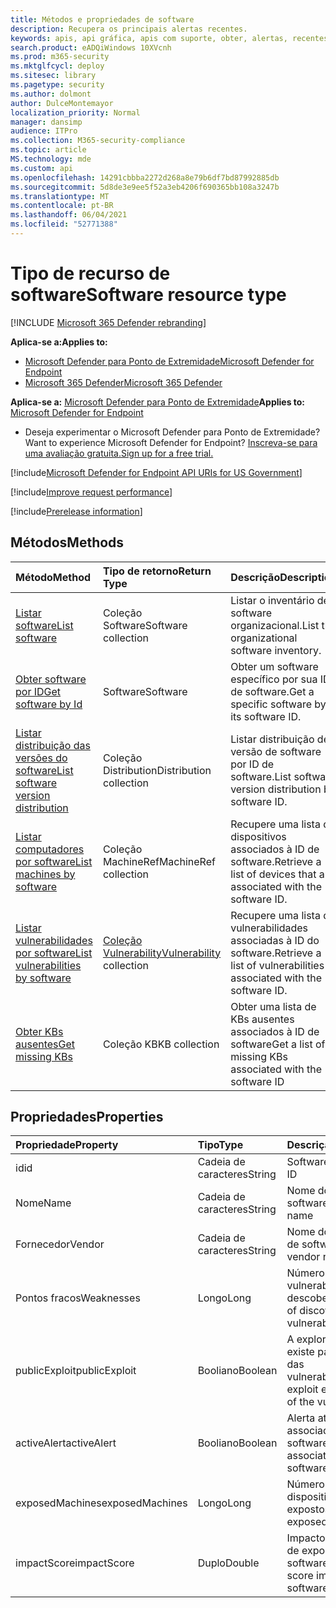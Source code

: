 ```yaml
---
title: Métodos e propriedades de software
description: Recupera os principais alertas recentes.
keywords: apis, api gráfica, apis com suporte, obter, alertas, recentes
search.product: eADQiWindows 10XVcnh
ms.prod: m365-security
ms.mktglfcycl: deploy
ms.sitesec: library
ms.pagetype: security
ms.author: dolmont
author: DulceMontemayor
localization_priority: Normal
manager: dansimp
audience: ITPro
ms.collection: M365-security-compliance
ms.topic: article
MS.technology: mde
ms.custom: api
ms.openlocfilehash: 14291cbbba2272d268a8e79b6df7bd87992885db
ms.sourcegitcommit: 5d8de3e9ee5f52a3eb4206f690365bb108a3247b
ms.translationtype: MT
ms.contentlocale: pt-BR
ms.lasthandoff: 06/04/2021
ms.locfileid: "52771388"
---
```

# <a name="software-resource-type"></a><span data-ttu-id="6cbb2-104">Tipo de recurso de software</span><span class="sxs-lookup"><span data-stu-id="6cbb2-104">Software resource type</span></span>

[!INCLUDE [Microsoft 365 Defender rebranding](../../includes/microsoft-defender.md)]

<span data-ttu-id="6cbb2-105">**Aplica-se a:**</span><span class="sxs-lookup"><span data-stu-id="6cbb2-105">**Applies to:**</span></span>
- [<span data-ttu-id="6cbb2-106">Microsoft Defender para Ponto de Extremidade</span><span class="sxs-lookup"><span data-stu-id="6cbb2-106">Microsoft Defender for Endpoint</span></span>](https://go.microsoft.com/fwlink/p/?linkid=2154037)
- [<span data-ttu-id="6cbb2-107">Microsoft 365 Defender</span><span class="sxs-lookup"><span data-stu-id="6cbb2-107">Microsoft 365 Defender</span></span>](https://go.microsoft.com/fwlink/?linkid=2118804)

<span data-ttu-id="6cbb2-108">**Aplica-se a:** [Microsoft Defender para Ponto de Extremidade](https://go.microsoft.com/fwlink/?linkid=2154037)</span><span class="sxs-lookup"><span data-stu-id="6cbb2-108">**Applies to:** [Microsoft Defender for Endpoint](https://go.microsoft.com/fwlink/?linkid=2154037)</span></span>

- <span data-ttu-id="6cbb2-109">Deseja experimentar o Microsoft Defender para Ponto de Extremidade?</span><span class="sxs-lookup"><span data-stu-id="6cbb2-109">Want to experience Microsoft Defender for Endpoint?</span></span> [<span data-ttu-id="6cbb2-110">Inscreva-se para uma avaliação gratuita.</span><span class="sxs-lookup"><span data-stu-id="6cbb2-110">Sign up for a free trial.</span></span>](https://www.microsoft.com/microsoft-365/windows/microsoft-defender-atp?ocid=docs-wdatp-exposedapis-abovefoldlink)

[!include[Microsoft Defender for Endpoint API URIs for US Government](../../includes/microsoft-defender-api-usgov.md)]

[!include[Improve request performance](../../includes/improve-request-performance.md)]


[!include[Prerelease information](../../includes/prerelease.md)]

## <a name="methods"></a><span data-ttu-id="6cbb2-111">Métodos</span><span class="sxs-lookup"><span data-stu-id="6cbb2-111">Methods</span></span>

<span data-ttu-id="6cbb2-112">Método</span><span class="sxs-lookup"><span data-stu-id="6cbb2-112">Method</span></span> |<span data-ttu-id="6cbb2-113">Tipo de retorno</span><span class="sxs-lookup"><span data-stu-id="6cbb2-113">Return Type</span></span> |<span data-ttu-id="6cbb2-114">Descrição</span><span class="sxs-lookup"><span data-stu-id="6cbb2-114">Description</span></span>
:---|:---|:---
[<span data-ttu-id="6cbb2-115">Listar software</span><span class="sxs-lookup"><span data-stu-id="6cbb2-115">List software</span></span>](get-software.md) | <span data-ttu-id="6cbb2-116">Coleção Software</span><span class="sxs-lookup"><span data-stu-id="6cbb2-116">Software collection</span></span> | <span data-ttu-id="6cbb2-117">Listar o inventário de software organizacional.</span><span class="sxs-lookup"><span data-stu-id="6cbb2-117">List the organizational software inventory.</span></span>
[<span data-ttu-id="6cbb2-118">Obter software por ID</span><span class="sxs-lookup"><span data-stu-id="6cbb2-118">Get software by Id</span></span>](get-software-by-id.md) | <span data-ttu-id="6cbb2-119">Software</span><span class="sxs-lookup"><span data-stu-id="6cbb2-119">Software</span></span> | <span data-ttu-id="6cbb2-120">Obter um software específico por sua ID de software.</span><span class="sxs-lookup"><span data-stu-id="6cbb2-120">Get a specific software by its software ID.</span></span>
[<span data-ttu-id="6cbb2-121">Listar distribuição das versões do software</span><span class="sxs-lookup"><span data-stu-id="6cbb2-121">List software version distribution</span></span>](get-software-ver-distribution.md)| <span data-ttu-id="6cbb2-122">Coleção Distribution</span><span class="sxs-lookup"><span data-stu-id="6cbb2-122">Distribution collection</span></span> | <span data-ttu-id="6cbb2-123">Listar distribuição de versão de software por ID de software.</span><span class="sxs-lookup"><span data-stu-id="6cbb2-123">List software version distribution by software ID.</span></span>
[<span data-ttu-id="6cbb2-124">Listar computadores por software</span><span class="sxs-lookup"><span data-stu-id="6cbb2-124">List machines by software</span></span>](get-machines-by-software.md)| <span data-ttu-id="6cbb2-125">Coleção MachineRef</span><span class="sxs-lookup"><span data-stu-id="6cbb2-125">MachineRef collection</span></span> | <span data-ttu-id="6cbb2-126">Recupere uma lista de dispositivos associados à ID de software.</span><span class="sxs-lookup"><span data-stu-id="6cbb2-126">Retrieve a list of devices that are associated with the software ID.</span></span>
[<span data-ttu-id="6cbb2-127">Listar vulnerabilidades por software</span><span class="sxs-lookup"><span data-stu-id="6cbb2-127">List vulnerabilities by software</span></span>](get-vuln-by-software.md) | <span data-ttu-id="6cbb2-128">[Coleção Vulnerability](vulnerability.md)</span><span class="sxs-lookup"><span data-stu-id="6cbb2-128">[Vulnerability](vulnerability.md) collection</span></span> | <span data-ttu-id="6cbb2-129">Recupere uma lista de vulnerabilidades associadas à ID do software.</span><span class="sxs-lookup"><span data-stu-id="6cbb2-129">Retrieve a list of vulnerabilities associated with the software ID.</span></span>
[<span data-ttu-id="6cbb2-130">Obter KBs ausentes</span><span class="sxs-lookup"><span data-stu-id="6cbb2-130">Get missing KBs</span></span>](get-missing-kbs-software.md) | <span data-ttu-id="6cbb2-131">Coleção KB</span><span class="sxs-lookup"><span data-stu-id="6cbb2-131">KB collection</span></span> | <span data-ttu-id="6cbb2-132">Obter uma lista de KBs ausentes associados à ID de software</span><span class="sxs-lookup"><span data-stu-id="6cbb2-132">Get a list of missing KBs associated with the software ID</span></span>

## <a name="properties"></a><span data-ttu-id="6cbb2-133">Propriedades</span><span class="sxs-lookup"><span data-stu-id="6cbb2-133">Properties</span></span>

<span data-ttu-id="6cbb2-134">Propriedade</span><span class="sxs-lookup"><span data-stu-id="6cbb2-134">Property</span></span> |   <span data-ttu-id="6cbb2-135">Tipo</span><span class="sxs-lookup"><span data-stu-id="6cbb2-135">Type</span></span>   |   <span data-ttu-id="6cbb2-136">Descrição</span><span class="sxs-lookup"><span data-stu-id="6cbb2-136">Description</span></span>
:---|:---|:---
<span data-ttu-id="6cbb2-137">id</span><span class="sxs-lookup"><span data-stu-id="6cbb2-137">id</span></span> | <span data-ttu-id="6cbb2-138">Cadeia de caracteres</span><span class="sxs-lookup"><span data-stu-id="6cbb2-138">String</span></span> | <span data-ttu-id="6cbb2-139">Software ID</span><span class="sxs-lookup"><span data-stu-id="6cbb2-139">Software ID</span></span>
<span data-ttu-id="6cbb2-140">Nome</span><span class="sxs-lookup"><span data-stu-id="6cbb2-140">Name</span></span> | <span data-ttu-id="6cbb2-141">Cadeia de caracteres</span><span class="sxs-lookup"><span data-stu-id="6cbb2-141">String</span></span> | <span data-ttu-id="6cbb2-142">Nome do software</span><span class="sxs-lookup"><span data-stu-id="6cbb2-142">Software name</span></span>
<span data-ttu-id="6cbb2-143">Fornecedor</span><span class="sxs-lookup"><span data-stu-id="6cbb2-143">Vendor</span></span> | <span data-ttu-id="6cbb2-144">Cadeia de caracteres</span><span class="sxs-lookup"><span data-stu-id="6cbb2-144">String</span></span> | <span data-ttu-id="6cbb2-145">Nome do fornecedor de software</span><span class="sxs-lookup"><span data-stu-id="6cbb2-145">Software vendor name</span></span>
<span data-ttu-id="6cbb2-146">Pontos fracos</span><span class="sxs-lookup"><span data-stu-id="6cbb2-146">Weaknesses</span></span> | <span data-ttu-id="6cbb2-147">Longo</span><span class="sxs-lookup"><span data-stu-id="6cbb2-147">Long</span></span> | <span data-ttu-id="6cbb2-148">Número de vulnerabilidades descobertas</span><span class="sxs-lookup"><span data-stu-id="6cbb2-148">Number of discovered vulnerabilities</span></span>
<span data-ttu-id="6cbb2-149">publicExploit</span><span class="sxs-lookup"><span data-stu-id="6cbb2-149">publicExploit</span></span> | <span data-ttu-id="6cbb2-150">Booliano</span><span class="sxs-lookup"><span data-stu-id="6cbb2-150">Boolean</span></span> | <span data-ttu-id="6cbb2-151">A exploração pública existe para algumas das vulnerabilidades</span><span class="sxs-lookup"><span data-stu-id="6cbb2-151">Public exploit exists for some of the vulnerabilities</span></span>
<span data-ttu-id="6cbb2-152">activeAlert</span><span class="sxs-lookup"><span data-stu-id="6cbb2-152">activeAlert</span></span> | <span data-ttu-id="6cbb2-153">Booliano</span><span class="sxs-lookup"><span data-stu-id="6cbb2-153">Boolean</span></span> | <span data-ttu-id="6cbb2-154">Alerta ativo está associado a este software</span><span class="sxs-lookup"><span data-stu-id="6cbb2-154">Active alert is associated with this software</span></span>
<span data-ttu-id="6cbb2-155">exposedMachines</span><span class="sxs-lookup"><span data-stu-id="6cbb2-155">exposedMachines</span></span> | <span data-ttu-id="6cbb2-156">Longo</span><span class="sxs-lookup"><span data-stu-id="6cbb2-156">Long</span></span> | <span data-ttu-id="6cbb2-157">Número de dispositivos expostos</span><span class="sxs-lookup"><span data-stu-id="6cbb2-157">Number of exposed devices</span></span>
<span data-ttu-id="6cbb2-158">impactScore</span><span class="sxs-lookup"><span data-stu-id="6cbb2-158">impactScore</span></span> | <span data-ttu-id="6cbb2-159">Duplo</span><span class="sxs-lookup"><span data-stu-id="6cbb2-159">Double</span></span> | <span data-ttu-id="6cbb2-160">Impacto da pontuação de exposição deste software</span><span class="sxs-lookup"><span data-stu-id="6cbb2-160">Exposure score impact of this software</span></span>
